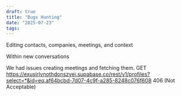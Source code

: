 ```yaml
---
draft: true
title: "Bugs Hunting"
date: "2025-07-23"
tags: 
---
```

Editing contacts, companies, meetings, and context

Within new conversations


We had issues creating meetings and fetching them. 
GET https://exusjrlvnothdonszyei.supabase.co/rest/v1/profiles?select=*&id=eq.af64bcbd-7d07-4c9f-a285-8248c076f608 406 (Not Acceptable)